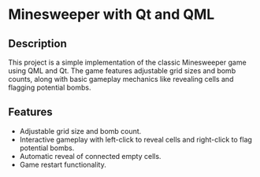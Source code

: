 # Minesweeper with Qt and QML

## Description
This project is a simple implementation of the classic Minesweeper game using QML and Qt. 
The game features adjustable grid sizes and bomb counts, along with basic gameplay mechanics like revealing cells and flagging potential bombs.

## Features
- Adjustable grid size and bomb count.
- Interactive gameplay with left-click to reveal cells and right-click to flag potential bombs.
- Automatic reveal of connected empty cells.
- Game restart functionality.
